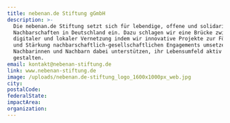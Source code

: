 ```yaml
---
title: nebenan.de Stiftung gGmbH
description: >-
  Die nebenan.de Stiftung setzt sich für lebendige, offene und solidarische
  Nachbarschaften in Deutschland ein. Dazu schlagen wir eine Brücke zwischen
  digitaler und lokaler Vernetzung indem wir innovative Projekte zur Förderung
  und Stärkung nachbarschaftlich-gesellschaftlichen Engagements umsetzen und
  Nachbarinnen und Nachbarn dabei unterstützen, ihr Lebensumfeld aktiv zu
  gestalten.
email: kontakt@nebenan-stiftung.de
link: www.nebenan-stiftung.de
image: /uploads/nebenan.de-stiftung_logo_1600x1000px_web.jpg
city:
postalCode:
federalState:
impactArea:
organization:
---
```


